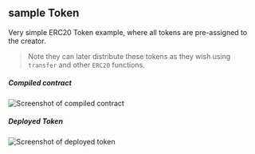 ## **sample Token**

Very simple ERC20 Token example, where all tokens are pre-assigned to the creator.
> Note they can later distribute these tokens as they wish using `transfer` and other
`ERC20` functions.


##### **Compiled contract**
![Screenshot of compiled contract](https://user-images.githubusercontent.com/9979182/54927281-dbbe7b00-4f37-11e9-8fd8-285930317781.png)



##### **Deployed Token**
![Screenshot of deployed token](https://user-images.githubusercontent.com/9979182/54927450-3061f600-4f38-11e9-8d2a-b762b790fa66.png)

